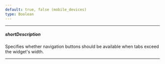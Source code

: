 ```yaml
---
default: true, false (mobile_devices)
type: Boolean
---
```

---
##### shortDescription
Specifies whether navigation buttons should be available when tabs exceed the widget's width.

---
